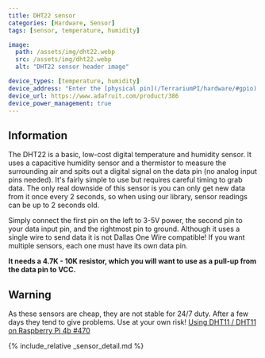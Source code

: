 ```yaml
---
title: DHT22 sensor
categories: [Hardware, Sensor]
tags: [sensor, temperature, humidity]

image:
  path: /assets/img/dht22.webp
  src: /assets/img/dht22.webp
  alt: "DHT22 sensor header image"

device_types: [temperature, humidity]
device_address: "Enter the [physical pin](/TerrariumPI/hardware/#gpio) number where the data is connected<br />Ex: `27`"
device_url: https://www.adafruit.com/product/386
device_power_management: true
---
```


## Information

The DHT22 is a basic, low-cost digital temperature and humidity sensor. It uses a capacitive humidity sensor and a thermistor to measure the surrounding air and spits out a digital signal on the data pin (no analog input pins needed). It's fairly simple to use but requires careful timing to grab data. The only real downside of this sensor is you can only get new data from it once every 2 seconds, so when using our library, sensor readings can be up to 2 seconds old.

Simply connect the first pin on the left to 3-5V power, the second pin to your data input pin, and the rightmost pin to ground. Although it uses a single wire to send data it is not Dallas One Wire compatible! If you want multiple sensors, each one must have its own data pin.

**It needs a 4.7K - 10K resistor, which you will want to use as a pull-up from the data pin to VCC.**

## Warning

As these sensors are cheap, they are not stable for 24/7 duty. After a few days they tend to give problems. Use at your own risk! [Using DHT11 / DHT11 on Raspberry Pi 4b #470](https://github.com/theyosh/TerrariumPI/issues/470)

{% include_relative _sensor_detail.md %}
